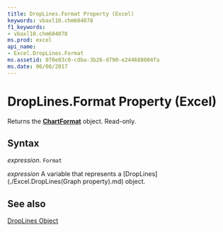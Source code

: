 ```yaml
---
title: DropLines.Format Property (Excel)
keywords: vbaxl10.chm604078
f1_keywords:
- vbaxl10.chm604078
ms.prod: excel
api_name:
- Excel.DropLines.Format
ms.assetid: 070e03c0-cdba-3b26-d790-e244688004fa
ms.date: 06/08/2017
---
```



# DropLines.Format Property (Excel)

Returns the  **[ChartFormat](Excel.ChartFormat.md)** object. Read-only.


## Syntax

 _expression_. `Format`

 _expression_ A variable that represents a [DropLines](./Excel.DropLines(Graph property).md) object.


## See also


[DropLines Object](Excel.DropLines(objec).md)

